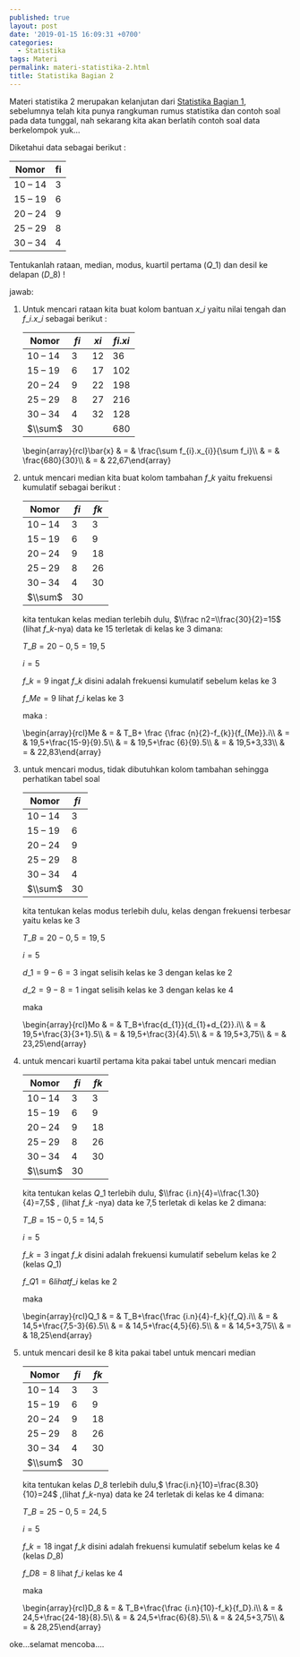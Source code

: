 ```yaml
---
published: true
layout: post
date: '2019-01-15 16:09:31 +0700'
categories:
  - Statistika
tags: Materi
permalink: materi-statistika-2.html
title: Statistika Bagian 2
---
```

Materi statistika 2 merupakan kelanjutan dari [Statistika Bagian 1]({{site.baseurl}}/materi-statistika-2.html "Statistika Bagian 1"), sebelumnya telah kita punya rangkuman rumus statistika dan contoh soal pada data tunggal, nah sekarang kita akan berlatih contoh soal data berkelompok yuk…

Diketahui data sebagai berikut :

Nomor   | fi
------- | ---
10 – 14 | 3
15 – 19 | 6
20 – 24 | 9
25 – 29 | 8
30 – 34 | 4

Tentukanlah rataan, median, modus, kuartil pertama ($Q\_1$) dan desil ke delapan ($D\_8$) !

jawab:

1.  Untuk mencari rataan kita buat kolom bantuan $x\_i$ yaitu nilai tengah dan $f\_i.x\_i$ sebagai berikut :
    
    Nomor | $fi$ | $xi$ | $fi.xi$
    ----- | ---- | ---- | -------
    10 – 14 | 3 | 12 | 36    
    15 – 19 | 6 | 17 | 102    
    20 – 24 | 9 | 22 | 198    
    25 – 29 | 8 | 27 | 216    
    30 – 34 | 4 | 32 | 128    
    $\\sum$ | 30 |  | 680
    
    \\begin{array}{rcl}\\bar{x} & = & \\frac{\\sum f\_{i}.x\_{i}}{\\sum f\_i}\\\\ & = & \\frac{680}{30}\\\\ & = & 22,67\\end{array}
    
2.  untuk mencari median kita buat kolom tambahan $f\_k$ yaitu frekuensi kumulatif sebagai berikut :
    
    Nomor | $fi$ | $fk$    
    ----- | ---- | ---- 
    10 – 14 | 3 | 3    
    15 – 19 | 6 | 9    
    20 – 24 | 9 | 18    
    25 – 29 | 8 | 26    
    30 – 34 | 4 | 30    
    $\\sum$ | 30 | 
    
    kita tentukan kelas median terlebih dulu, $\\frac n2=\\frac{30}{2}=15$ (lihat $f\_{k}$-nya) data ke $15$ terletak di kelas ke $3$ dimana:
    
    $T\_B=20-0,5=19,5$
    
    $i=5$
    
    $f\_k=9$ ingat $f\_k$ disini adalah frekuensi kumulatif sebelum kelas ke $3$
    
    $f\_{Me}=9$ lihat $f\_i$ kelas ke $3$
    
    maka :
    
    \\begin{array}{rcl}Me & = & T\_B+ \\frac {\\frac {n}{2}-f\_{k}}{f\_{Me}}.i\\\\ & = & 19,5+\\frac{15-9}{9}.5\\\\ & = & 19,5+\\frac {6}{9}.5\\\\ & = & 19,5+3,33\\\\ & = & 22,83\\end{array}
    
3.  untuk mencari modus, tidak dibutuhkan kolom tambahan sehingga perhatikan tabel soal
    
    Nomor | $fi$   
    ----- | ---- 
    10 – 14 | 3    
    15 – 19 | 6    
    20 – 24 | 9    
    25 – 29 | 8    
    30 – 34 | 4    
    $\\sum$ | 30
    
    kita tentukan kelas modus terlebih dulu, kelas dengan frekuensi terbesar yaitu kelas ke $3$
    
    $T\_B=20-0,5=19,5$
    
    $i=5$
    
    $d\_1=9-6=3$ ingat selisih kelas ke $3$ dengan kelas ke $2$
    
    $d\_2=9-8=1$ ingat selisih kelas ke $3$ dengan kelas ke $4$
    
    maka
    
    \\begin{array}{rcl}Mo & = & T\_B+\\frac{d\_{1}}{d\_{1}+d\_{2}}.i\\\\ & = & 19,5+\\frac{3}{3+1}.5\\\\ & = & 19,5+\\frac{3}{4}.5\\\\ & = & 19,5+3,75\\\\ & = & 23,25\\end{array}
    
4.  untuk mencari kuartil pertama kita pakai tabel untuk mencari median
    
    Nomor | $fi$ | $fk$  
    ----- | ---- | ----   
    10 – 14 | 3 | 3    
    15 – 19 | 6 | 9    
    20 – 24 | 9 | 18    
    25 – 29 | 8 | 26    
    30 – 34 | 4 | 30    
    $\\sum$ | 30 | 
    
    kita tentukan kelas $Q\_1$ terlebih dulu, $\\frac {i.n}{4}=\\frac{1.30}{4}=7,5$ , (lihat $f\_{k}$ -nya) data ke 7,5 terletak di kelas ke $2$ dimana:
    
    $T\_B=15-0,5=14,5$
    
    $i=5$
    
    $f\_k=3$ ingat $f\_k$ disini adalah frekuensi kumulatif sebelum kelas ke $2$ (kelas $Q\_1$)
    
    $f\_{Q1}=6 lihat f\_i$ kelas ke $2$
    
    maka
    
    \\begin{array}{rcl}Q\_1 & = & T\_B+\\frac{\\frac {i.n}{4}-f\_k}{f\_Q}.i\\\\ & = & 14,5+\\frac{7,5-3}{6}.5\\\\ & = & 14,5+\\frac{4,5}{6}.5\\\\ & = & 14,5+3,75\\\\ & = & 18,25\\end{array}
    
5.  untuk mencari desil ke $8$ kita pakai tabel untuk mencari median
    
    Nomor | $fi$ | $fk$  
    ----- | ---- | ----   
    10 – 14 | 3 | 3    
    15 – 19 | 6 | 9    
    20 – 24 | 9 | 18    
    25 – 29 | 8 | 26    
    30 – 34 | 4 | 30    
    $\\sum$ | 30
    
    kita tentukan kelas $D\_8$ terlebih dulu,$ \\frac{i.n}{10}=\\frac{8.30}{10}=24$ ,(lihat $f\_{k}$-nya) data ke $24$ terletak di kelas ke $4$ dimana:
    
    $T\_B=25-0,5=24,5$
    
    $i=5$
    
    $f\_k=18$ ingat $f\_k$ disini adalah frekuensi kumulatif sebelum kelas ke $4$ (kelas $D\_8$)
    
    $f\_{D8}=8$ lihat $f\_i$ kelas ke $4$
    
    maka
    
    \\begin{array}{rcl}D\_8 & = & T\_B+\\frac{\\frac {i.n}{10}-f\_k}{f\_D}.i\\\\ & = & 24,5+\\frac{24-18}{8}.5\\\\ & = & 24,5+\\frac{6}{8}.5\\\\ & = & 24,5+3,75\\\\ & = & 28,25\\end{array}
    

oke…selamat mencoba….
